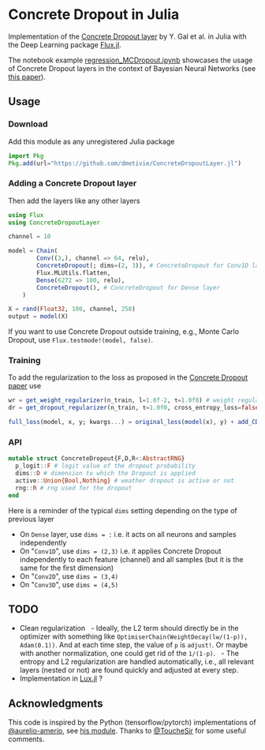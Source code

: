 # Concrete Dropout in Julia

Implementation of the [Concrete Dropout layer](https://arxiv.org/pdf/1705.07832.pdf) by Y. Gal et al. in Julia with the Deep Learning package [Flux.jl](https://fluxml.ai/).

The notebook example [regression_MCDropout.ipynb](https://github.com/dmetivie/ConcreteDropout.jl/blob/main/example/regression_MCDropout.ipynb) showcases the usage of Concrete Dropout layers in the context of Bayesian Neural Networks (see [this paper](https://arxiv.org/pdf/1703.04977.pdf)).

## Usage

### Download

Add this module as any unregistered Julia package

```julia
import Pkg
Pkg.add(url="https://github.com/dmetivie/ConcreteDropoutLayer.jl") 
```

### Adding a Concrete Dropout layer

Then add the layers like any other layers

```julia
using Flux
using ConcreteDropoutLayer

channel = 10

model = Chain(
        Conv((3,), channel => 64, relu),
        ConcreteDropout(; dims=(2, 3)), # ConcreteDropout for Conv1D layer
        Flux.MLUtils.flatten,
        Dense(6272 => 100, relu),
        ConcreteDropout(), # ConcreteDropout for Dense layer
    )
```

```julia
X = rand(Float32, 100, channel, 258)
output = model(X)
```

If you want to use Concrete Dropout outside training, e.g., Monte Carlo Dropout, use `Flux.testmode!(model, false)`.

### Training

To add the regularization to the loss as proposed in the [Concrete Dropout paper](https://arxiv.org/pdf/1705.07832.pdf) use

```julia
wr = get_weight_regularizer(n_train, l=1.0f-2, τ=1.0f0) # weight regularization hyperparameter
dr = get_dropout_regularizer(n_train, τ=1.0f0, cross_entropy_loss=false) # dropout hyperparameter

full_loss(model, x, y; kwargs...) = original_loss(model(x), y) + add_CD_regularization(model; kwargs...)
```

### API

```julia
mutable struct ConcreteDropout{F,D,R<:AbstractRNG}
  p_logit::F # logit value of the dropout probability
  dims::D # dimension to which the Dropout is applied
  active::Union{Bool,Nothing} # weather dropout is active or not
  rng::R # rng used for the dropout
end
```

Here is a reminder of the typical `dims` setting depending on the type of previous layer

- On `Dense` layer, use `dims = :` i.e. it acts on all neurons and samples independently
- On "`Conv1D`", use `dims = (2,3)` i.e. it applies Concrete Dropout independently to each feature (channel) and all samples (but it is the same for the first dimension)
- On "`Conv2D`", use `dims = (3,4)`
- On "`Conv3D`", use `dims = (4,5)`

## TODO

- Clean regularization
  - Ideally, the L2 term should directly be in the optimizer with something like `OptimiserChain(WeightDecay(lw/(1-p)), Adam(0.1))`.
And at each time step, the value of `p` is `adjust!`. Or maybe with another normalization, one could get rid of the `1/(1-p)`.
  - The entropy and L2 regularization are handled automatically, i.e., all relevant layers (nested or not) are found quickly and adjusted at every step.
- Implementation in [Lux.jl](https://lux.csail.mit.edu/) ?

## Acknowledgments

This code is inspired by the Python (tensorflow/pytorch) implementations of [@aurelio-amerio](https://github.com/aurelio-amerio), see [his module](https://github.com/aurelio-amerio/ConcreteDropout).
Thanks to [@ToucheSir](https://github.com/ToucheSir) for some useful comments.
